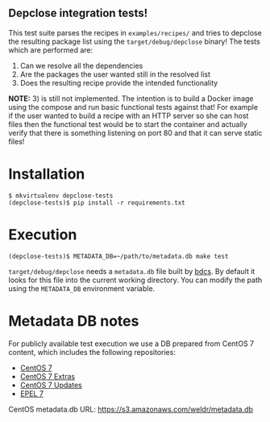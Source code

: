 Depclose integration tests!
---------------------------

This test suite parses the recipes in `examples/recipes/` and tries to depclose
the resulting package list using the `target/debug/depclose` binary! The tests
which are performed are:

1) Can we resolve all the dependencies
2) Are the packages the user wanted still in the resolved list
3) Does the resulting recipe provide the intended functionality

**NOTE:** 3) is still not implemented. The intention is to build a Docker image
using the compose and run basic functional tests against that! For example if
the user wanted to build a recipe with an HTTP server so she can host files then
the functional test would be to start the container and actually verify that
there is something listening on port 80 and that it can serve static files!

Installation
============

    $ mkvirtualenv depclose-tests
    (depclose-tests)$ pip install -r requirements.txt

Execution
=========

    (depclose-tests)$ METADATA_DB=~/path/to/metadata.db make test


`target/debug/depclose` needs a `metadata.db` file built by
[bdcs](http://github.com/weldr/bdcs). By default it looks for this file into
the current working directory. You can modify the path using the `METADATA_DB`
environment variable.


Metadata DB notes
=================

For publicly available test execution we use a DB prepared from CentOS 7 content,
which includes the following repositories:

* [CentOS 7](http://mirror.centos.org/centos/7/os/x86_64/)
* [CentOS 7 Extras](http://mirror.centos.org/centos/7/extras/x86_64/)
* [CentOS 7 Updates](http://mirror.centos.org/centos/7/updates/x86_64/)
* [EPEL 7](https://dl.fedoraproject.org/pub/epel/7/x86_64/)

CentOS metadata.db URL: https://s3.amazonaws.com/weldr/metadata.db

